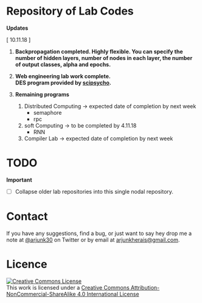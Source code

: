 # Repository of Lab Codes

**Updates**

[ 10.11.18 ]

1. **Backpropagation completed. Highly flexible. You can specify the number of hidden layers, number of nodes in each layer, the number of output classes, alpha and epochs.**

2. **Web engineering lab work complete.**  
**DES program provided by [scipsycho](https://github.com/scipsycho).**

3. **Remaining programs**

    1. Distributed Computing -> expected date of completion by next week
        - semaphore
        - rpc
    2. soft Computing -> to be completed by 4.11.18
        - RNN
    3. Compiler Lab -> expected date of completion by next week

# TODO

**Important**
- [ ] Collapse older lab repositories into this single nodal repository.

# Contact

If you have any suggestions, find a bug, or just want to say hey drop me a note at [@arjunk30](https://twitter.com/arjunk30) on Twitter or by email at arjunkherais@gmail.com.

# Licence

<a rel="license" href="http://creativecommons.org/licenses/by-nc-sa/4.0/"><img alt="Creative Commons License" style="border-width:0" src="https://i.creativecommons.org/l/by-nc-sa/4.0/88x31.png" /></a><br />This work is licensed under a <a rel="license" href="http://creativecommons.org/licenses/by-nc-sa/4.0/">Creative Commons Attribution-NonCommercial-ShareAlike 4.0 International License</a>
